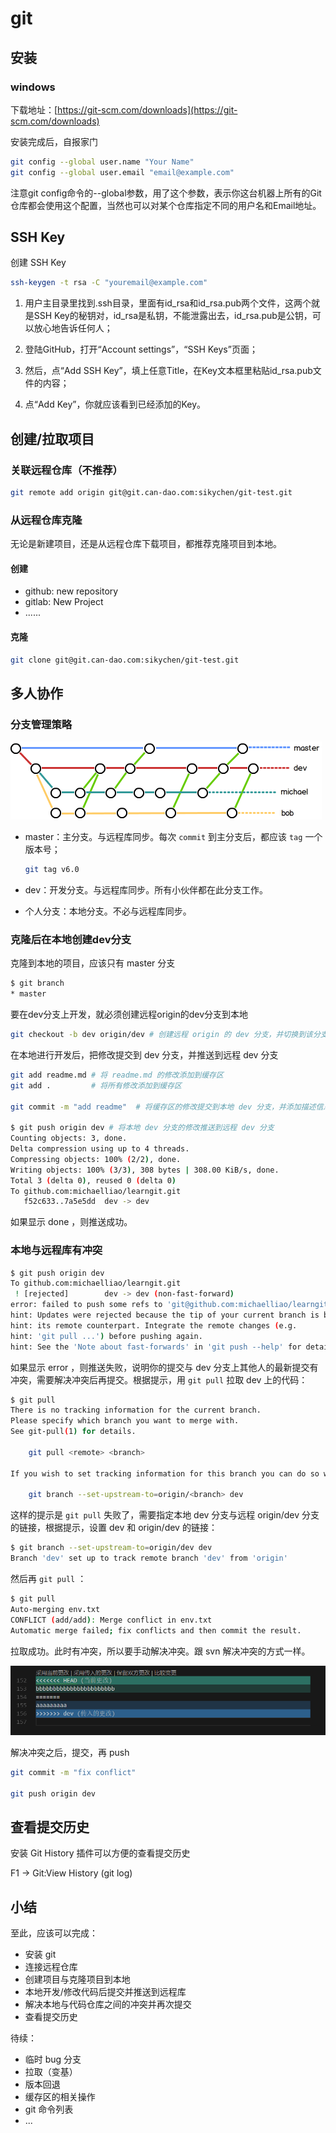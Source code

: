 # git

## 安装

### windows

下载地址：[https://git-scm.com/downloads](https://git-scm.com/downloads)

安装完成后，自报家门

``` bash
git config --global user.name "Your Name"
git config --global user.email "email@example.com"
```

注意git config命令的--global参数，用了这个参数，表示你这台机器上所有的Git仓库都会使用这个配置，当然也可以对某个仓库指定不同的用户名和Email地址。

## SSH Key

创建 SSH Key

``` bash
ssh-keygen -t rsa -C "youremail@example.com"
```

1. 用户主目录里找到.ssh目录，里面有id_rsa和id_rsa.pub两个文件，这两个就是SSH Key的秘钥对，id_rsa是私钥，不能泄露出去，id_rsa.pub是公钥，可以放心地告诉任何人；

2. 登陆GitHub，打开“Account settings”，“SSH Keys”页面；

3. 然后，点“Add SSH Key”，填上任意Title，在Key文本框里粘贴id_rsa.pub文件的内容；

4. 点“Add Key”，你就应该看到已经添加的Key。

## 创建/拉取项目

### 关联远程仓库（不推荐）

``` bash
git remote add origin git@git.can-dao.com:sikychen/git-test.git
```

### 从远程仓库克隆

无论是新建项目，还是从远程仓库下载项目，都推荐克隆项目到本地。

#### 创建

- github: new repository
- gitlab: New Project
- ......

#### 克隆

``` bash
git clone git@git.can-dao.com:sikychen/git-test.git
```

## 多人协作

### 分支管理策略

![alt](./image/0.png)

- master：主分支。与远程库同步。每次 `commit` 到主分支后，都应该 `tag` 一个版本号；

  ``` bash
  git tag v6.0
  ```

- dev：开发分支。与远程库同步。所有小伙伴都在此分支工作。
- 个人分支：本地分支。不必与远程库同步。

### 克隆后在本地创建dev分支

克隆到本地的项目，应该只有 master 分支

``` bash
$ git branch
* master
```

要在dev分支上开发，就必须创建远程origin的dev分支到本地

``` bash
git checkout -b dev origin/dev # 创建远程 origin 的 dev 分支，并切换到该分支
```

在本地进行开发后，把修改提交到 dev 分支，并推送到远程 dev 分支

``` bash
git add readme.md # 将 readme.md 的修改添加到缓存区
git add .         # 将所有修改添加到缓存区

git commit -m "add readme"  # 将缓存区的修改提交到本地 dev 分支，并添加描述信息

$ git push origin dev # 将本地 dev 分支的修改推送到远程 dev 分支
Counting objects: 3, done.
Delta compression using up to 4 threads.
Compressing objects: 100% (2/2), done.
Writing objects: 100% (3/3), 308 bytes | 308.00 KiB/s, done.
Total 3 (delta 0), reused 0 (delta 0)
To github.com:michaelliao/learngit.git
   f52c633..7a5e5dd  dev -> dev
```

如果显示 done ，则推送成功。

### 本地与远程库有冲突

``` bash
$ git push origin dev
To github.com:michaelliao/learngit.git
 ! [rejected]        dev -> dev (non-fast-forward)
error: failed to push some refs to 'git@github.com:michaelliao/learngit.git'
hint: Updates were rejected because the tip of your current branch is behind
hint: its remote counterpart. Integrate the remote changes (e.g.
hint: 'git pull ...') before pushing again.
hint: See the 'Note about fast-forwards' in 'git push --help' for details.
```

如果显示 error ，则推送失败，说明你的提交与 dev 分支上其他人的最新提交有冲突，需要解决冲突后再提交。根据提示，用 `git pull` 拉取 dev 上的代码：

``` bash
$ git pull
There is no tracking information for the current branch.
Please specify which branch you want to merge with.
See git-pull(1) for details.

    git pull <remote> <branch>

If you wish to set tracking information for this branch you can do so with:

    git branch --set-upstream-to=origin/<branch> dev
```

这样的提示是 `git pull` 失败了，需要指定本地 dev 分支与远程 origin/dev 分支的链接，根据提示，设置 dev 和 origin/dev 的链接：

``` bash
$ git branch --set-upstream-to=origin/dev dev
Branch 'dev' set up to track remote branch 'dev' from 'origin'
```

然后再 `git pull` ：

``` bash
$ git pull
Auto-merging env.txt
CONFLICT (add/add): Merge conflict in env.txt
Automatic merge failed; fix conflicts and then commit the result.
```

拉取成功。此时有冲突，所以要手动解决冲突。跟 svn 解决冲突的方式一样。

![alt](./image/1.png)

解决冲突之后，提交，再 push

``` bash
git commit -m "fix conflict"

git push origin dev
```

## 查看提交历史

安装 Git History 插件可以方便的查看提交历史

F1 -> Git:View History (git log)

## 小结

至此，应该可以完成：

- 安装 git
- 连接远程仓库
- 创建项目与克隆项目到本地
- 本地开发/修改代码后提交并推送到远程库
- 解决本地与代码仓库之间的冲突并再次提交
- 查看提交历史

待续：

- 临时 bug 分支
- 拉取（变基）
- 版本回退
- 缓存区的相关操作
- git 命令列表
- ...